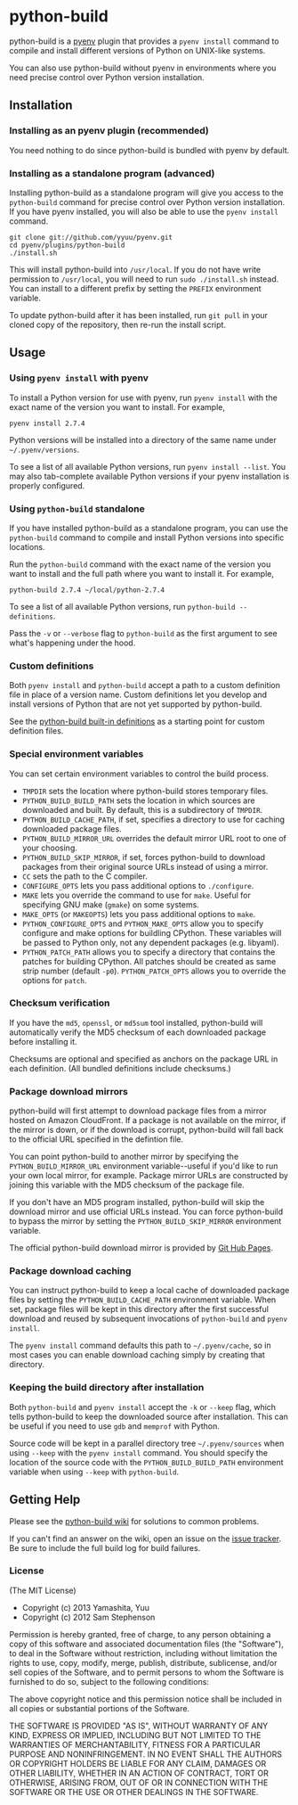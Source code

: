 # python-build

python-build is a [pyenv](https://github.com/yyuu/pyenv) plugin
that provides a `pyenv install` command to compile and install
different versions of Python on UNIX-like systems.

You can also use python-build without pyenv in environments where you
need precise control over Python version installation.


## Installation

### Installing as an pyenv plugin (recommended)

You need nothing to do since python-build is bundled with pyenv by
default.

### Installing as a standalone program (advanced)

Installing python-build as a standalone program will give you access to
the `python-build` command for precise control over Python version
installation. If you have pyenv installed, you will also be able to
use the `pyenv install` command.

    git clone git://github.com/yyuu/pyenv.git
    cd pyenv/plugins/python-build
    ./install.sh

This will install python-build into `/usr/local`. If you do not have
write permission to `/usr/local`, you will need to run `sudo
./install.sh` instead. You can install to a different prefix by
setting the `PREFIX` environment variable.

To update python-build after it has been installed, run `git pull` in
your cloned copy of the repository, then re-run the install script.


## Usage

### Using `pyenv install` with pyenv

To install a Python version for use with pyenv, run `pyenv install` with
the exact name of the version you want to install. For example,

    pyenv install 2.7.4

Python versions will be installed into a directory of the same name
under `~/.pyenv/versions`.

To see a list of all available Python versions, run `pyenv install --list`.
You may also tab-complete available Python
versions if your pyenv installation is properly configured.

### Using `python-build` standalone

If you have installed python-build as a standalone program, you can use
the `python-build` command to compile and install Python versions into
specific locations.

Run the `python-build` command with the exact name of the version you
want to install and the full path where you want to install it. For
example,

    python-build 2.7.4 ~/local/python-2.7.4

To see a list of all available Python versions, run `python-build
--definitions`.

Pass the `-v` or `--verbose` flag to `python-build` as the first
argument to see what's happening under the hood.

### Custom definitions

Both `pyenv install` and `python-build` accept a path to a custom
definition file in place of a version name. Custom definitions let you
develop and install versions of Python that are not yet supported by
python-build.

See the [python-build built-in
definitions](https://github.com/yyuu/pyenv/tree/master/plugins/python-build/share/python-build)
as a starting point for custom definition files.

### Special environment variables

You can set certain environment variables to control the build
process.

* `TMPDIR` sets the location where python-build stores temporary files.
* `PYTHON_BUILD_BUILD_PATH` sets the location in which sources are
  downloaded and built. By default, this is a subdirectory of
  `TMPDIR`.
* `PYTHON_BUILD_CACHE_PATH`, if set, specifies a directory to use for
  caching downloaded package files.
* `PYTHON_BUILD_MIRROR_URL` overrides the default mirror URL root to one
  of your choosing.
* `PYTHON_BUILD_SKIP_MIRROR`, if set, forces python-build to download
  packages from their original source URLs instead of using a mirror.
* `CC` sets the path to the C compiler.
* `CONFIGURE_OPTS` lets you pass additional options to `./configure`.
* `MAKE` lets you override the command to use for `make`. Useful for
  specifying GNU make (`gmake`) on some systems.
* `MAKE_OPTS` (or `MAKEOPTS`) lets you pass additional options to
  `make`.
* `PYTHON_CONFIGURE_OPTS` and `PYTHON_MAKE_OPTS` allow you to specify
  configure and make options for buildling CPython. These variables will
  be passed to Python only, not any dependent packages (e.g. libyaml).
* `PYTHON_PATCH_PATH` allows you to specify a directory that contains
  the patches for building CPython. All patches should be created
  as same strip number (default `-p0`). `PYTHON_PATCH_OPTS` allows
  you to override the options for `patch`.

### Checksum verification

If you have the `md5`, `openssl`, or `md5sum` tool installed,
python-build will automatically verify the MD5 checksum of each
downloaded package before installing it.

Checksums are optional and specified as anchors on the package URL in
each definition. (All bundled definitions include checksums.)

### Package download mirrors

python-build will first attempt to download package files from a mirror
hosted on Amazon CloudFront. If a package is not available on the
mirror, if the mirror is down, or if the download is corrupt,
python-build will fall back to the official URL specified in the
defintion file.

You can point python-build to another mirror by specifying the
`PYTHON_BUILD_MIRROR_URL` environment variable--useful if you'd like to
run your own local mirror, for example. Package mirror URLs are
constructed by joining this variable with the MD5 checksum of the
package file.

If you don't have an MD5 program installed, python-build will skip the
download mirror and use official URLs instead. You can force
python-build to bypass the mirror by setting the
`PYTHON_BUILD_SKIP_MIRROR` environment variable.

The official python-build download mirror is provided by [Git Hub Pages](http://yyuu.github.io/pythons/).

### Package download caching

You can instruct python-build to keep a local cache of downloaded
package files by setting the `PYTHON_BUILD_CACHE_PATH` environment
variable. When set, package files will be kept in this directory after
the first successful download and reused by subsequent invocations of
`python-build` and `pyenv install`.

The `pyenv install` command defaults this path to `~/.pyenv/cache`, so
in most cases you can enable download caching simply by creating that
directory.

### Keeping the build directory after installation

Both `python-build` and `pyenv install` accept the `-k` or `--keep`
flag, which tells python-build to keep the downloaded source after
installation. This can be useful if you need to use `gdb` and
`memprof` with Python.

Source code will be kept in a parallel directory tree
`~/.pyenv/sources` when using `--keep` with the `pyenv install`
command. You should specify the location of the source code with the
`PYTHON_BUILD_BUILD_PATH` environment variable when using `--keep` with
`python-build`.


## Getting Help

Please see the [python-build
wiki](https://github.com/yyuu/pyenv/wiki) for solutions to
common problems.

If you can't find an answer on the wiki, open an issue on the [issue
tracker](https://github.com/yyuu/pyenv/issues). Be sure to
include the full build log for build failures.


### License

(The MIT License)

* Copyright (c) 2013 Yamashita, Yuu
* Copyright (c) 2012 Sam Stephenson

Permission is hereby granted, free of charge, to any person obtaining
a copy of this software and associated documentation files (the
"Software"), to deal in the Software without restriction, including
without limitation the rights to use, copy, modify, merge, publish,
distribute, sublicense, and/or sell copies of the Software, and to
permit persons to whom the Software is furnished to do so, subject to
the following conditions:

The above copyright notice and this permission notice shall be
included in all copies or substantial portions of the Software.

THE SOFTWARE IS PROVIDED "AS IS", WITHOUT WARRANTY OF ANY KIND,
EXPRESS OR IMPLIED, INCLUDING BUT NOT LIMITED TO THE WARRANTIES OF
MERCHANTABILITY, FITNESS FOR A PARTICULAR PURPOSE AND
NONINFRINGEMENT. IN NO EVENT SHALL THE AUTHORS OR COPYRIGHT HOLDERS BE
LIABLE FOR ANY CLAIM, DAMAGES OR OTHER LIABILITY, WHETHER IN AN ACTION
OF CONTRACT, TORT OR OTHERWISE, ARISING FROM, OUT OF OR IN CONNECTION
WITH THE SOFTWARE OR THE USE OR OTHER DEALINGS IN THE SOFTWARE.
